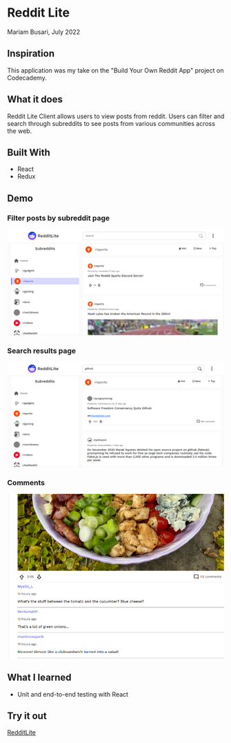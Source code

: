 # Reddit Lite
Mariam Busari, July 2022

## Inspiration
This application was my take on the "Build Your Own Reddit App" project on Codecademy.

## What it does
Reddit Lite Client allows users to view posts from reddit. Users can filter and search through subreddits to see posts from various communities across the web.

## Built With
- React
- Redux

## Demo
### Filter posts by subreddit page
![subreddit page](/src/assets/screenshots/sport-subreddit.png)
### Search results page
![search results](/src/assets/screenshots/search.png)
### Comments
![comments](/src/assets/screenshots/comments.png)
## What I learned
- Unit and end-to-end testing with React
## Try it out
[RedditLite](https://reddit-lite-2eb4be.netlify.app/)